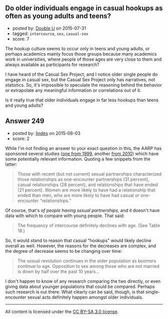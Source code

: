## Do older individuals engage in casual hookups as often as young adults and teens?

- posted by: [Double U](https://stackexchange.com/users/2907088/double-u) on 2015-07-31
- tagged: `intercourse`, `sex`, `casual-sex`
- score: 7

The hookup culture seems to occur only in teens and young adults, or perhaps academics mainly focus those groups because many academics work in universities, where people of those ages are very close to them and always available as participants for research? 

I have heard of the Casual Sex Project, and I notice older single people do engage in casual sex, but the Casual Sex Project only has narratives, not statistics. So, it's impossible to speculate the reasoning behind the behavior or extrapolate any meaningful information or correlations out of it. 

Is it really true that older individuals engage in far less hookups than teens and young adults? 


## Answer 249

- posted by: [lindes](https://stackexchange.com/users/120990/lindes) on 2015-08-03
- score: 2

<p>While I'm not finding an answer to your exact question in this, the AARP has sponsored several studies (<a href="http://assets.aarp.org/rgcenter/health/mmsexsurvey.pdf" rel="nofollow">one from 1999</a>, another <a href="http://assets.aarp.org/rgcenter/general/srr_09.pdf" rel="nofollow">from 2010</a>)  which have some potentially relevant information.  Quoting a few snippets from the latter:</p>

<blockquote>
  <p>Those with recent (but not current) sexual partnerships characterized
  those relationships as one-encounter partnerships (31 percent),
  casual relationships (28 percent), and relationships that have ended
  (21 percent). Women are more likely to have had a relationship that
  ended than men, who are more likely to have had casual or
  one-encounter “relationships.”</p>
</blockquote>

<p>Of course, that's <em>of people having sexual partnerships</em>, and it doesn't have data with which to compare with young people.  That said:</p>

<blockquote>
  <p>The frequency of intercourse definitely declines with age. (See Table 18.)</p>
</blockquote>

<p>So, it would stand to reason that casual "hookups" would likely decline overall as well.  However, the reasons for the decreases are complex, and the degree of decrease seems to be changing over time:</p>

<blockquote>
  <p>The sexual revolution continues in the older population as boomers continue to age. Opposition to sex among those who are not married is down by half over the past 10 years...</p>
</blockquote>

<p>I don't happen to know of any research comparing the two directly, or even giving data about younger populations that could be compared.  Perhaps such research is out there.  What clearly can be said, though, is that single-encounter sexual acts definitely happen amongst older individuals.</p>




---

All content is licensed under the [CC BY-SA 3.0 license](https://creativecommons.org/licenses/by-sa/3.0/).
